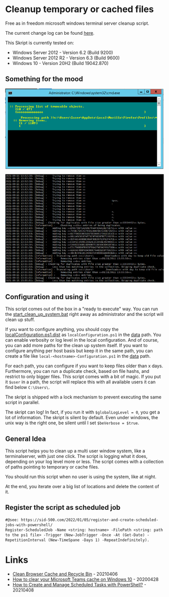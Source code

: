 # Cleanup temporary or cached files

Free as in freedom microsoft windows terminal server cleanup script.

The current change log can be found [here](CHANGELOG.md).

This Skript is currently tested on:

* Windows Server 2012 - Version 6.2 (Build 9200)
* Windows Server 2012 R2 - Version 6.3 (Build 9600)
* Windows 10 - Version 20H2 (Build 19042.870)

## Something for the mood

![Screenshot of an execution.](documentation/image/20210915_cli.png "Tatortreiniger in action")

![Screenshot of some logged lines.](documentation/image/20210915_log.png "Tatortreiniger log file example")

## Configuration and using it

This script comes out of the box in a "ready to execute" way.
You can run the [start_clean_up_system.bat](start_clean_up_system.bat) right away as administrator and the script will clean up stuff.

If you want to configure anything, you should copy the [localConfiguration.ps1.dist](data/localConfiguration.ps1.dist) as `localConfiguration.ps1` in the [data](data) path.
You can enable verbosity or log level in the local configuration. And of course, you can add more paths for the clean up system itself.
If you want to configure anything per host basis but keep it in the same path, you can create a file like `local-<hostname>-Configuration.ps1` in the [data](data) path.

For each path, you can configure if you want to keep files older than x days. Furthermore, you can run a duplicate check, based on file hashs, and restrict to only bigger files.
This script comes with a bit of magic. If you put it `$user` in a path, the script will replace this with all available users it can find below `C:\Users\`.

The skript is shipped with a lock mechanism to prevent executing the same script in parallel.

The skript can log! In fact, if you run it with `$globalLogLevel = 0`, you get a lot of information.
The skript is silent by default. Even under windows, the unix way is the right one, be silent until I set `$beVerbose = $true`.

## General Idea

This script helps you to clean up a multi user window system, like a terminalserver, with just one click.
The script is logging what it does, depending on your log level more or less.
The script comes with a collection of paths pointing to temporary or cache files.

You should run this script when no user is using the system, like at night.

At the end, you iterate over a big list of locations and delete the content of it.

## Register the script as scheduled job

```
#@see: https://sid-500.com/2022/01/05/register-and-create-scheduled-jobs-with-powershell/
Register-ScheduledJob -Name <string: hostname> -FilePath <string: path to the ps1 file> -Trigger (New-JobTrigger -Once -At (Get-Date) -RepetitionInterval (New-TimeSpane -Days 1) -RepeatIndefinitely).
```

# Links

* [Clean Browser Cache and Recycle Bin](https://github.com/Bromeego/Clean-Temp-Files) - 20210406
* [How to clear your Microsoft Teams cache on Windows 10](https://www.onmsft.com/how-to/how-to-clear-your-microsoft-teams-cache-on-windows-10) - 20200428
* [How to Create and Manage Scheduled Tasks with PowerShell?](http://woshub.com/how-to-create-scheduled-task-using-powershell/) - 20210408
